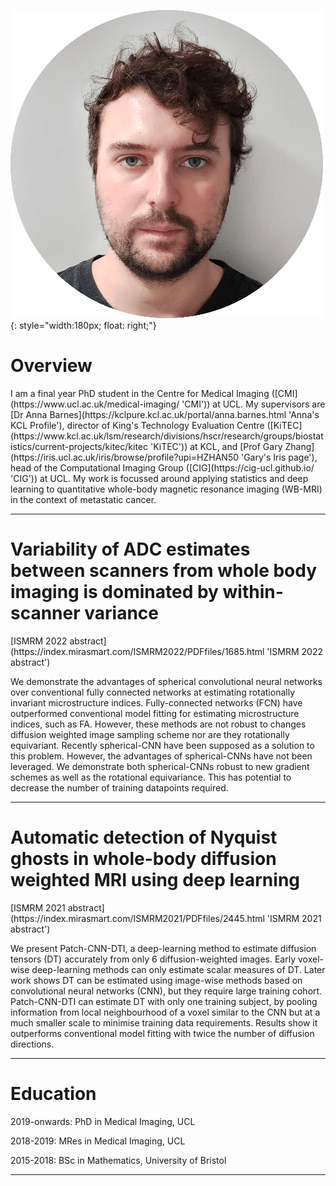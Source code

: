 
![My photo](/images/circle_photo.png){: style="width:180px; float: right;"}

<h1> Overview </h1>
I am a final year PhD student in the Centre for Medical Imaging ([CMI](https://www.ucl.ac.uk/medical-imaging/ 'CMI')) at UCL. My supervisors are [Dr Anna Barnes](https://kclpure.kcl.ac.uk/portal/anna.barnes.html 'Anna's KCL Profile'), director of King's Technology Evaluation Centre ([KiTEC](https://www.kcl.ac.uk/lsm/research/divisions/hscr/research/groups/biostatistics/current-projects/kitec/kitec 'KiTEC')) at KCL, and [Prof Gary Zhang](https://iris.ucl.ac.uk/iris/browse/profile?upi=HZHAN50 'Gary's Iris page'), head of the Computational Imaging Group ([CIG](https://cig-ucl.github.io/ 'CIG')) at UCL. My work is focussed around applying statistics and deep learning to quantitative whole-body magnetic resonance imaging (WB-MRI) in the context of metastatic cancer.
<hr>
<h1> Variability of ADC estimates between scanners from whole body imaging is dominated by within-scanner variance </h1>
[ISMRM 2022 abstract](https://index.mirasmart.com/ISMRM2022/PDFfiles/1685.html 'ISMRM 2022 abstract')

We demonstrate the advantages of spherical convolutional neural networks over conventional fully connected networks at estimating rotationally invariant microstructure indices. Fully-connected networks (FCN) have outperformed conventional model fitting for estimating microstructure indices, such as FA. However, these methods are not robust to changes diffusion weighted image sampling scheme nor are they rotationally equivariant. Recently spherical-CNN have been supposed as a solution to this problem. However, the advantages of spherical-CNNs have not been leveraged. We demonstrate both spherical-CNNs robust to new gradient schemes as well as the rotational equivariance. This has potential to decrease the number of training datapoints required.

<hr>

<h1> Automatic detection of Nyquist ghosts in whole-body diffusion weighted MRI using deep learning </h1>
[ISMRM 2021 abstract](https://index.mirasmart.com/ISMRM2021/PDFfiles/2445.html 'ISMRM 2021 abstract')

We present Patch-CNN-DTI, a deep-learning method to estimate diffusion tensors (DT) accurately from only 6 diffusion-weighted images. Early voxel-wise deep-learning methods can only estimate scalar measures of DT. Later work shows DT can be estimated using image-wise methods based on convolutional neural networks (CNN), but they require large training cohort. Patch-CNN-DTI can estimate DT with only one training subject, by pooling information from local neighbourhood of a voxel similar to the CNN but at a much smaller scale to minimise training data requirements. Results show it outperforms conventional model fitting with twice the number of diffusion directions.

<hr>

<h1> Education </h1>
2019-onwards: PhD in Medical Imaging, UCL

2018-2019: MRes in Medical Imaging, UCL

2015-2018: BSc in Mathematics, University of Bristol
<hr>
